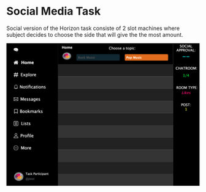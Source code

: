 # Social Media Task
Social version of the Horizon task consiste of 2 slot machines where subject decides to choose the side that will give the the most amount.

![Thumbnail image](/public/js/tasks/social_media/thumbnail.png)